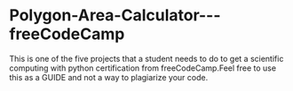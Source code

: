 # Polygon-Area-Calculator---freeCodeCamp
This is one of the five projects that a student needs to do to get a scientific computing with python certification from freeCodeCamp.Feel free to use this as a GUIDE and not a way to plagiarize your code.
